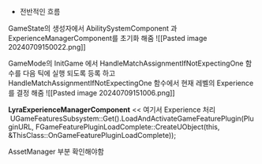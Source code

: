 
- 전반적인 흐름

GameState의 생성자에서 AbilitySystemComponent 과 ExperienceManagerComponent를 초기화 해줌 
![[Pasted image 20240709150022.png]]

GameMode의 InitGame 에서 HandleMatchAssignmentIfNotExpectingOne 함수를 다음 틱에 실행 되도록 등록 하고 HandleMatchAssignmentIfNotExpectingOne 함수에서 
현재 레벨의 Experience를 결정 해줌 
![[Pasted image 20240709151006.png]]
 


**LyraExperienceManagerComponent** << 여기서 Experience 처리
       UGameFeaturesSubsystem::Get().LoadAndActivateGameFeaturePlugin(PluginURL, FGameFeaturePluginLoadComplete::CreateUObject(this, &ThisClass::OnGameFeaturePluginLoadComplete));

AssetManager 부분 확인해야함


